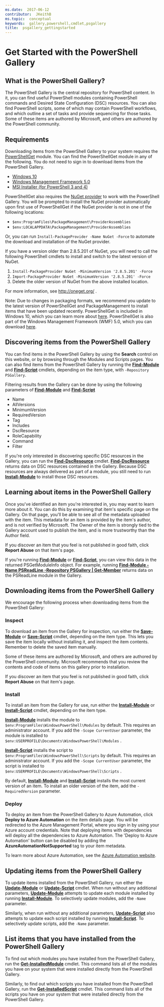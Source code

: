 ```yaml
---
ms.date:  2017-06-12
contributor:  JKeithB
ms.topic:  conceptual
keywords:  gallery,powershell,cmdlet,psgallery
title:  psgallery_gettingstarted
---
```


# Get Started with the PowerShell Gallery

## What is the PowerShell Gallery?

The PowerShell Gallery is the central repository for PowerShell content.
In it, you can find useful PowerShell modules containing PowerShell
commands and Desired State Configuration (DSC) resources. You can also
find PowerShell scripts, some of which may contain PowerShell workflows,
and which outline a set of tasks and provide sequencing for those tasks.
Some of these items are authored by Microsoft, and others are authored
by the PowerShell community.

## Requirements

Downloading items from the PowerShell Gallery to your system requires
the
[PowerShellGet](http://go.microsoft.com/fwlink/?LinkID=760387&clcid=0x409)
module. You can find the
PowerShellGet
module in any of the following. You do not need to sign in to download
items from the PowerShell Gallery.

-   [Windows
    10](http://go.microsoft.com/fwlink/?LinkID=624830&clcid=0x409)
-   [Windows Management Framework
    5.0](http://go.microsoft.com/fwlink/?LinkId=398175)
-   [MSI Installer (for PowerShell 3
    and 4)](http://go.microsoft.com/fwlink/?LinkID=746217&clcid=0x409)

PowerShellGet also requires the [NuGet
provider](http://go.microsoft.com/fwlink/?LinkId=722208) to work with
the PowerShell Gallery. You will be prompted to install the NuGet
provider automatically upon first use of PowerShellGet if the NuGet
provider is not in one of the following locations:

- `$env:ProgramFiles\PackageManagement\ProviderAssemblies`
- `$env:LOCALAPPDATA\PackageManagement\ProviderAssemblies`

Or, you can run `Install-PackageProvider -Name NuGet -Force` to
automate the download and installation of the NuGet provider.

  
If you have a version older than 2.8.5.201 of NuGet, you will need to call the following
PowerShell cmdlets to install and switch to the latest version of NuGet.

1.  `Install-PackageProvider NuGet -MinimumVersion '2.8.5.201' -Force`
2.  `Import-PackageProvider NuGet -MinimumVersion '2.8.5.201' -Force`
3.  Delete the older version of NuGet from the above installed location.

For more information, see <http://oneget.org/> .

  
Note: Due to changes in packaging formats, we recommend you update to
the latest version of PowerShellGet and PackageManagement to install
items that have been updated recently. PowerShellGet is included in
Windows 10, which you can learn more about
[here](http://go.microsoft.com/fwlink/?LinkID=624830&clcid=0x409).
PowerShellGet is also part of the Windows Management Framework (WMF)
5.0, which you can download
[here](http://go.microsoft.com/fwlink/?LinkId=398175).

## Discovering items from the PowerShell Gallery

You can find items in the PowerShell Gallery by using the **Search**
control on this website, or by browsing through the Modules and Scripts
pages. You can also find items from the PowerShell Gallery by running
the
[**Find-Module**](http://go.microsoft.com/fwlink/?LinkID=760387&clcid=0x409)
and
[**Find-Script**](http://go.microsoft.com/fwlink/?LinkID=760387&clcid=0x409)
cmdlets, depending on the item type, with `-Repository PSGallery`.

Filtering results from the Gallery can be done by using the following
parameters of
[**Find-Module**](http://go.microsoft.com/fwlink/?LinkID=760387&clcid=0x409)
and
[**Find-Script**](http://go.microsoft.com/fwlink/?LinkID=760387&clcid=0x409)

- Name
- AllVersions
- MinimumVersion
- RequiredVersion
- Tag
- Includes
- DscResource
- RoleCapability
- Command
- Filter

If you're only interested in discovering specific DSC resources in the
Gallery, you can run the
[**Find-DscResource**](http://go.microsoft.com/fwlink/?LinkID=760387&clcid=0x409)
cmdlet.
[**Find-DscResource**](http://go.microsoft.com/fwlink/?LinkID=760387&clcid=0x409)
returns data on DSC resources contained in the Gallery. Because DSC
resources are always delivered as part of a module, you still need to
run
[**Install-Module**](http://go.microsoft.com/fwlink/?LinkID=760387&clcid=0x409)
to install those DSC resources.

## Learning about items in the PowerShell Gallery

Once you've identified an item you're interested in, you may want to
learn more about it. You can do this by examining that item's specific
page on the Gallery. On that page, you'll be able to see all of the
metadata uploaded with the item. This metadata for an item is provided
by the item's author, and is not verified by Microsoft. The Owner of the
item is strongly tied to the Gallery account used to publish the item,
and is more trustworthy than the Author field.

If you discover an item that you feel is not published in good faith,
click **Report Abuse** on that item's page.

If you're running
[**Find-Module**](http://go.microsoft.com/fwlink/?LinkID=760387&clcid=0x409)
or
[**Find-Script**](http://go.microsoft.com/fwlink/?LinkID=760387&clcid=0x409),
you can view this data in the returned PSGetModuleInfo object. For
example, running [**Find-Module -Name PSReadLine -Repository PSGallery |
Get-Member**](http://go.microsoft.com/fwlink/?LinkID=760387&clcid=0x409)
returns data on the PSReadLine module in the Gallery.

## Downloading items from the PowerShell Gallery

We encourage the following process when downloading items from the
PowerShell Gallery:

### Inspect

To download an item from the Gallery for inspection, run either the
[**Save-Module**](http://go.microsoft.com/fwlink/?LinkID=760387&clcid=0x409)
or
[**Save-Script**](http://go.microsoft.com/fwlink/?LinkID=760387&clcid=0x409)
cmdlet, depending on the item type. This lets you save the item locally
without installing it, and inspect the item contents. Remember to delete
the saved item manually.

Some of these items are authored by Microsoft, and others are authored
by the PowerShell community. Microsoft recommends that you review the
contents and code of items on this gallery prior to installation.

If you discover an item that you feel is not published in good faith,
click **Report Abuse** on that item's page.

### Install

To install an item from the Gallery for use, run either the
[**Install-Module**](http://go.microsoft.com/fwlink/?LinkID=760387&clcid=0x409)
or
[**Install-Script**](http://go.microsoft.com/fwlink/?LinkID=760387&clcid=0x409)
cmdlet, depending on the item type.

[**Install-Module**](http://go.microsoft.com/fwlink/?LinkID=760387&clcid=0x409)
installs the module to `$env:ProgramFiles\WindowsPowerShell\Modules` by
default. This requires an administrator account. If you add the `-Scope
CurrentUser` parameter, the module is installed to
`$env:USERPROFILE\Documents\WindowsPowerShell\Modules` .

[**Install-Script**](http://go.microsoft.com/fwlink/?LinkID=760387&clcid=0x409)
installs the script to `$env:ProgramFiles\WindowsPowerShell\Scripts` by
default. This requires an administrator account. If you add the `-Scope
CurrentUser` parameter, the script is installed to
`$env:USERPROFILE\Documents\WindowsPowerShell\Scripts` .

By default,
[**Install-Module**](http://go.microsoft.com/fwlink/?LinkID=760387&clcid=0x409)
and
[**Install-Script**](http://go.microsoft.com/fwlink/?LinkID=760387&clcid=0x409)
installs the most current version of an item. To install an older
version of the item, add the `-RequiredVersion` parameter.

### Deploy

To deploy an item from the PowerShell Gallery to Azure Automation, click
**Deploy to Azure Automation** on the item details page. You will be
redirected to the Azure Management Portal, where you sign in by using
your Azure account credentials. Note that deploying items with
dependencies will deploy all the dependencies to Azure Automation. The
'Deploy to Azure Automation' button can be disabled by adding the
**AzureAutomationNotSupported** tag to your item metadata.

To learn more about Azure Automation, see the [Azure Automation
website](http://azure.microsoft.com/en-us/services/automation/).

## Updating items from the PowerShell Gallery

To update items installed from the PowerShell Gallery, run either the
[**Update-Module**](http://go.microsoft.com/fwlink/?LinkID=760387&clcid=0x409)
or
[**Update-Script**](http://go.microsoft.com/fwlink/?LinkID=760387&clcid=0x409)
cmdlet. When run without any additional parameters,
[**Update-Module**](http://go.microsoft.com/fwlink/?LinkID=760387&clcid=0x409)
attempts to update each module installed by running
[**Install-Module**](http://go.microsoft.com/fwlink/?LinkID=760387&clcid=0x409).
To selectively update modules, add the `-Name` parameter.

Similarly, when run without any additional parameters,
[**Update-Script**](http://go.microsoft.com/fwlink/?LinkID=760387&clcid=0x409)
also attempts to update each script installed by running
[**Install-Script**](http://go.microsoft.com/fwlink/?LinkID=760387&clcid=0x409).
To selectively update scripts, add the `-Name` parameter.

## List items that you have installed from the PowerShell Gallery

To find out which modules you have installed from the PowerShell
Gallery, run the
[**Get-InstalledModule**](http://go.microsoft.com/fwlink/?LinkID=760387&clcid=0x409)
cmdlet. This command lists all of the modules you have on your system
that were installed directly from the PowerShell Gallery.

Similarly, to find out which scripts you have installed from the
PowerShell Gallery, run the
[**Get-InstalledScript**](http://go.microsoft.com/fwlink/?LinkID=760387&clcid=0x409)
cmdlet. This command lists all of the scripts you have on your system
that were installed directly from the PowerShell Gallery.

